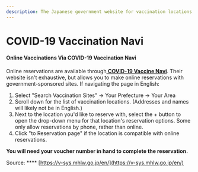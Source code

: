 ```yaml
---
description: The Japanese government website for vaccination locations and reservations.
---
```


# COVID-19 Vaccination Navi

#### Online Vaccinations Via COVID-19 Vaccination Navi

Online reservations are available through[ **COVID-19 Vaccine Navi**](https://v-sys.mhlw.go.jp/en/). Their website isn't exhaustive, but allows you to make online reservations with government-sponsored sites. If navigating the page in English:

1. Select "Search Vaccination Sites" -> Your Prefecture -> Your Area
2. Scroll down for the list of vaccination locations. (Addresses and names will likely not be in English.)
3. Next to the location you'd like to reserve with, select the + button to open the drop-down menu for that location's reservation options. Some only allow reservations by phone, rather than online.
4. Click "to Reservation page" if the location is compatible with online reservations.

**You will need your voucher number in hand to complete the reservation.**

Source: **** [https://v-sys.mhlw.go.jp/en/](https://v-sys.mhlw.go.jp/en/)
